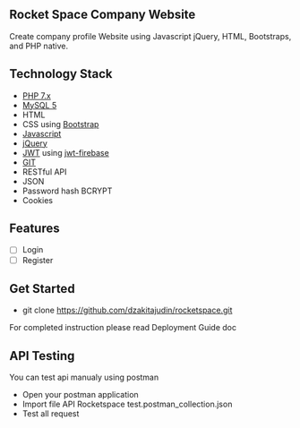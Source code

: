 ## Rocket Space Company Website
Create company profile Website using Javascript jQuery, HTML, Bootstraps, and PHP native.

## Technology Stack
- [PHP 7.x](https://www.php.net/)
- [MySQL 5](https://www.mysql.com/)
- HTML
- CSS using [Bootstrap](https://getbootstrap.com/)
- [Javascript](https://www.javascript.com/)
- [jQuery](https://jquery.com/)
- [JWT](https://jwt.io/) using [jwt-firebase](https://github.com/firebase/php-jwt)
- [GIT](https://git-scm.com/)
- RESTful API
- JSON
- Password hash BCRYPT
- Cookies

## Features
- [ ] Login
- [ ] Register

## Get Started
- git clone https://github.com/dzakitajudin/rocketspace.git

For completed instruction please read Deployment Guide doc

## API Testing
You can test api manualy using postman
- Open your postman application
- Import file API Rocketspace test.postman_collection.json
- Test all request
